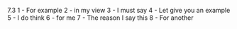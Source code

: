 7.3
    1 - For example
    2 - in my view
    3 - I must say
    4 - Let give you an example
    5 - I do think
    6 - for me
    7 - The reason I say this
    8 - For another